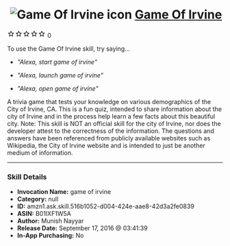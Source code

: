 # &nbsp;<img src="skill_icon" alt="Game Of Irvine icon" width="36"> [Game Of Irvine](http://alexa.amazon.com/#skills/amzn1.ask.skill.516b1052-d004-424e-aae8-42d3a2fe0839)
![0 stars](../../images/ic_star_border_black_18dp_1x.png)![0 stars](../../images/ic_star_border_black_18dp_1x.png)![0 stars](../../images/ic_star_border_black_18dp_1x.png)![0 stars](../../images/ic_star_border_black_18dp_1x.png)![0 stars](../../images/ic_star_border_black_18dp_1x.png) 0

To use the Game Of Irvine skill, try saying...

* *"Alexa, start game of irvine"*

* *"Alexa, launch game of irvine"*

* *"Alexa, open game of irvine"*

A trivia game that tests your knowledge on various demographics of the City of Irvine, CA. This is a fun quiz, intended to share information about the city of Irvine and in the process help learn a few facts about this beautiful city.
Note: This skill is NOT an official skill for the city of Irvine, nor does the developer attest to the correctness of the information. The questions and answers have been referenced from publicly available websites such as Wikipedia, the City of Irvine website and is intended to just be another medium of information.

***

### Skill Details

* **Invocation Name:** game of irvine
* **Category:** null
* **ID:** amzn1.ask.skill.516b1052-d004-424e-aae8-42d3a2fe0839
* **ASIN:** B01IXF1W5A
* **Author:** Munish Nayyar
* **Release Date:** September 17, 2016 @ 03:41:39
* **In-App Purchasing:** No
